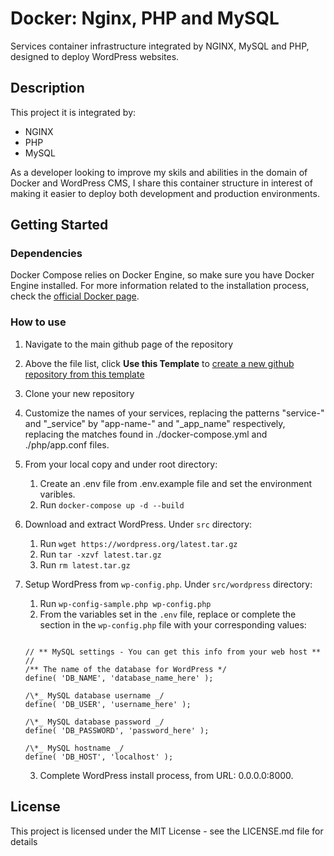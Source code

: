 # Docker: Nginx, PHP and MySQL

Services container infrastructure integrated by NGINX, MySQL and PHP, designed to deploy WordPress websites.

## Description

This project it is integrated by:

- NGINX
- PHP
- MySQL

As a developer looking to improve my skils and abilities in the domain of Docker and WordPress CMS, I share this container structure in interest of making it easier to deploy both development and production environments.

## Getting Started

### Dependencies

Docker Compose relies on Docker Engine, so make sure you have Docker Engine installed. For more information related to the installation process, check the [official Docker page](https://docs.docker.com/compose/install/).

### How to use

1. Navigate to the main github page of the repository
2. Above the file list, click **Use this Template** to [create a new github repository from this template](https://docs.github.com/en/repositories/creating-and-managing-repositories/creating-a-repository-from-a-template#creating-a-repository-from-a-template)
3. Clone your new repository
4. Customize the names of your services, replacing the patterns "service-" and "\_service" by "app-name-" and "\_app_name" respectively, replacing the matches found in ./docker-compose.yml and ./php/app.conf files.
5. From your local copy and under root directory:
   1. Create an .env file from .env.example file and set the environment varibles.
   2. Run `docker-compose up -d --build`
6. Download and extract WordPress. Under `src` directory:
   1. Run `wget https://wordpress.org/latest.tar.gz`
   2. Run `tar -xzvf latest.tar.gz`
   3. Run `rm latest.tar.gz`
7. Setup WordPress from `wp-config.php`. Under `src/wordpress` directory:

   1. Run `wp-config-sample.php wp-config.php`
   2. From the variables set in the `.env` file, replace or complete the section in the `wp-config.php` file with your corresponding values:
   <pre><code>
   // ** MySQL settings - You can get this info from your web host ** //
   /** The name of the database for WordPress */
   define( 'DB_NAME', 'database_name_here' );

   /\*_ MySQL database username _/
   define( 'DB_USER', 'username_here' );

   /\*_ MySQL database password _/
   define( 'DB_PASSWORD', 'password_here' );

   /\*_ MySQL hostname _/
   define( 'DB_HOST', 'localhost' );
   </code></pre>

   3. Complete WordPress install process, from URL: 0.0.0.0:8000.

<!--
 ### Executing program

 * How to run the program
 * Step-by-step bullets
 ```
 code blocks for commands
 ```

 ## Help

 Any advise for common problems or issues.
 ```
 command to run if program contains helper info
 ```

 ## Authors

 Contributors names and contact info

 ex. Dominique Pizzie
 ex. [@DomPizzie](https://twitter.com/dompizzie)
-->

## License

This project is licensed under the MIT License - see the LICENSE.md file for details
